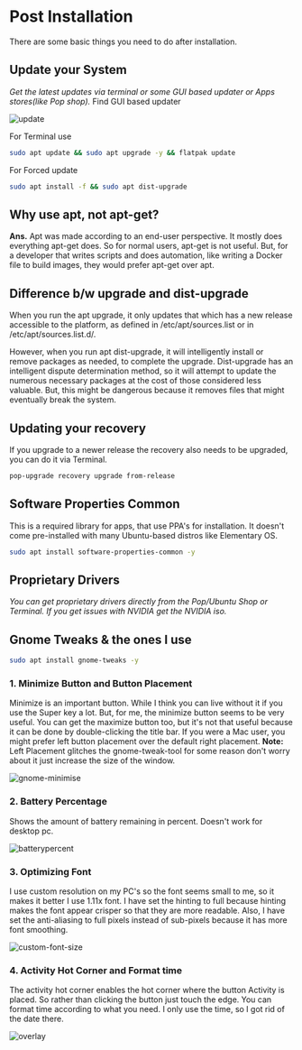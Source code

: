 # Post Installation

There are some basic things you need to do after installation.

## Update your System

_Get the latest updates via terminal or some GUI based updater or Apps stores(like Pop shop)._
Find GUI based updater

![update](https://i.imgur.com/NvDMCzl.png)

For Terminal use

```sh
sudo apt update && sudo apt upgrade -y && flatpak update
```

For Forced update

```sh
sudo apt install -f && sudo apt dist-upgrade
```

## Why use apt, not apt-get?

**Ans.** Apt was made according to an end-user perspective. It mostly does everything apt-get does. So for normal users, apt-get is not useful. But, for a developer that writes scripts and does automation, like writing a Docker file to build images, they would prefer apt-get over apt.

## Difference b/w upgrade and dist-upgrade

When you run the apt upgrade, it only updates that which has a new release accessible to the platform, as defined in /etc/apt/sources.list or in /etc/apt/sources.list.d/.

However, when you run apt dist-upgrade, it will intelligently install or remove packages as needed, to complete the upgrade. Dist-upgrade has an intelligent dispute determination method, so it will attempt to update the numerous necessary packages at the cost of those considered less valuable. But, this might be dangerous because it removes files that might eventually break the system.

## Updating your recovery

If you upgrade to a newer release the recovery also needs to be upgraded, you can do it via Terminal.

```sh
pop-upgrade recovery upgrade from-release
```

## Software Properties Common

This is a required library for apps, that use PPA's for installation. It doesn't come pre-installed with many Ubuntu-based distros like Elementary OS.

```sh
sudo apt install software-properties-common -y
```

## Proprietary Drivers

_You can get proprietary drivers directly from the Pop/Ubuntu Shop or Terminal._
_If you get issues with NVIDIA get the NVIDIA iso._

## Gnome Tweaks & the ones I use

```sh
sudo apt install gnome-tweaks -y
```

### 1. Minimize Button and Button Placement

Minimize is an important button. While I think you can live without it if you use the Super key a lot. But, for me, the minimize button seems to be very useful.
You can get the maximize button too, but it's not that useful because it can be done by double-clicking the title bar.
If you were a Mac user, you might prefer left button placement over the default right placement.
**Note:** Left Placement glitches the gnome-tweak-tool for some reason don't worry about it just increase the size of the window.

![gnome-minimise](https://i.imgur.com/9o78EMM.png)

### 2. Battery Percentage

Shows the amount of battery remaining in percent. Doesn't work for desktop pc.

![batterypercent](https://i.imgur.com/6svaFEQ.png)

### 3. Optimizing Font

I use custom resolution on my PC's so the font seems small to me, so it makes it better I use 1.11x font. I have set the hinting to full because hinting makes the font appear crisper so that they are more readable. Also, I have set the anti-aliasing to full pixels instead of sub-pixels because it has more font smoothing.

![custom-font-size](https://i.imgur.com/yjks4Of.png)

### 4. Activity Hot Corner and Format time

The activity hot corner enables the hot corner where the button Activity is placed. So rather than clicking the button just touch the edge.
You can format time according to what you need. I only use the time, so I got rid of the date there.

![overlay](https://i.imgur.com/xfprNhY.png)
